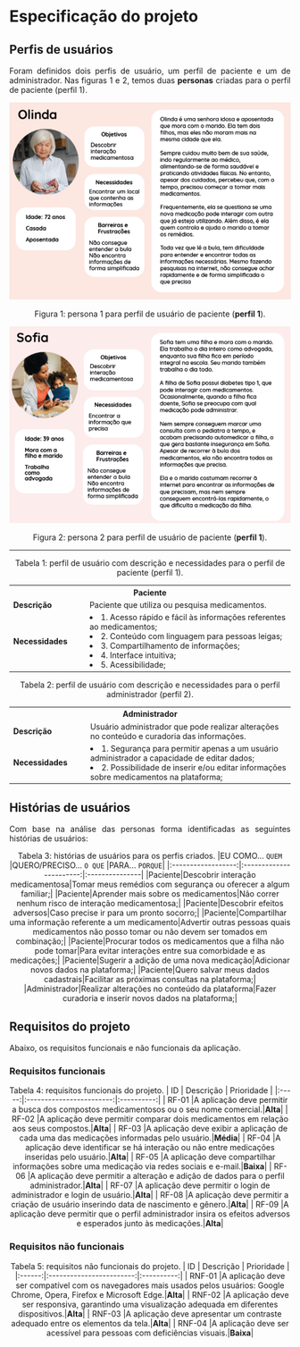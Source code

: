 <div align="justify">

# Especificação do projeto

## Perfis de usuários

Foram definidos dois perfis de usuário, um perfil de paciente e um de administrador. Nas figuras 1 e 2, temos duas **personas** criadas para o perfil de paciente (perfil 1).

<div align="center">

![Perfil1-Imagem1](img/perfil1_imagem1.png)

Figura 1: persona 1 para perfil de usuário de paciente (**perfil 1**).

![Perfil1-Imagem2](img/perfil1_imagem2.png)

Figura 2: persona 2 para perfil de usuário de paciente (**perfil 1**).

<hr>

Tabela 1: perfil de usuário com descrição e necessidades para o perfil de paciente (perfil 1).
<table>
<tbody>
<tr align=center>
<th colspan="2">Paciente</th>
</tr>
<tr>
<td width="150px"><b>Descrição</b></td>
<td width="600px">Paciente que utiliza ou pesquisa medicamentos.</td>
</tr>
<tr>
<td><b>Necessidades</b></td>
<td>
<li>1. Acesso rápido e fácil às informações referentes ao medicamentos;</li>
<li>2. Conteúdo com linguagem para pessoas leigas;</li>
<li>3. Compartilhamento de informações;</li>
<li>4. Interface intuitiva;</li>
<li>5. Acessibilidade; </li>
</td>
</tr>
</tbody>
</table>

Tabela 2: perfil de usuário com descrição e necessidades para o perfil administrador (perfil 2).
<table>
<tbody>
<tr align=center>
<th colspan="2">Administrador</th>
</tr>
<tr>
<td width="150px"><b>Descrição</b></td>
<td width="600px">Usuário administrador que pode realizar alterações no conteúdo e curadoria das informações.</td>
</tr>
<tr>
<td><b>Necessidades</b></td>
<td>
<li>1. Segurança para permitir apenas a um usuário administrador a capacidade de editar dados;</li>
<li>2. Possibilidade de inserir e/ou editar informações sobre medicamentos na plataforma;</li>
</td>
</tr>
</tbody>
</table>

</div>

## Histórias de usuários

Com base na análise das personas forma identificadas as seguintes histórias de usuários:

<div align="center">

Tabela 3: histórias de usuários para os perfis criados.
|EU COMO... `QUEM`   |QUERO/PRECISO... `O QUE` |PARA... `PORQUE`|
|:------------------:|:-----------------------:|:---------------|
|Paciente|Descobrir interação medicamentosa|Tomar meus remédios com segurança ou oferecer a algum familiar;|
|Paciente|Aprender mais sobre os medicamentos|Não correr nenhum risco de interação medicamentosa;|
|Paciente|Descobrir efeitos adversos|Caso precise ir para um pronto socorro;|
|Paciente|Compartilhar uma informação referente a um medicamento|Advertir outras pessoas quais medicamentos não posso tomar ou não devem ser tomados em combinação;|
|Paciente|Procurar todos os medicamentos que a filha não pode tomar|Para evitar interações entre sua comorbidade e as medicações;|
|Paciente|Sugerir a adição de uma nova medicação|Adicionar novos dados na plataforma;|
|Paciente|Quero salvar meus dados cadastrais|Facilitar as próximas consultas na plataforma;|
|Administrador|Realizar alterações no conteúdo da plataforma|Fazer curadoria e inserir novos dados na plataforma;|

</div>

## Requisitos do projeto

Abaixo, os requisitos funcionais e não funcionais da aplicação.

### Requisitos funcionais

<div align="center">

Tabela 4: requisitos funcionais do projeto.
| ID    | Descrição                | Prioridade |
|:-----:|:------------------------:|:----------:|
| RF-01 |A aplicação deve permitir a busca dos compostos medicamentosos ou o seu nome comercial.|**Alta**|
| RF-02 |A aplicação deve permitir comparar dois medicamentos em relação aos seus compostos.|**Alta**|
| RF-03 |A aplicação deve exibir a aplicação de cada uma das medicações informadas pelo usuário.|**Média**|
| RF-04 |A aplicação deve identificar se há interação ou não entre medicações inseridas pelo usuário.|**Alta**|
| RF-05 |A aplicação deve compartilhar informações sobre uma medicação via redes sociais e e-mail.|**Baixa**|
| RF-06 |A aplicação  deve permitir a alteração e adição de dados para o perfil administrador.|**Alta**|
| RF-07 |A aplicação deve permitir o login de administrador e login de usuário.|**Alta**|
| RF-08 |A aplicação deve permitir a criação de usuário inserindo data de nascimento e gênero.|**Alta**|
| RF-09 |A aplicação deve permitir que o perfil administrador insira os efeitos adversos e esperados junto às medicações.|**Alta**|

</div>

### Requisitos não funcionais

<div align="center">

Tabela 5: requisitos não funcionais do projeto.
| ID     | Descrição                | Prioridade |
|:------:|:------------------------:|:----------:|
| RNF-01 |A aplicação deve ser compatível com os navegadores mais usados pelos usuários: Google Chrome, Opera, Firefox e Microsoft Edge.|**Alta**| 
| RNF-02 |A aplicação deve ser responsiva, garantindo uma visualização adequada em diferentes dispositivos.|**Alta**| 
| RNF-03 |A aplicação deve apresentar um contraste adequado entre os elementos da tela.|**Alta**|
| RNF-04 |A aplicação deve ser acessível para pessoas com deficiências visuais.|**Baixa**|

</div>

</div>